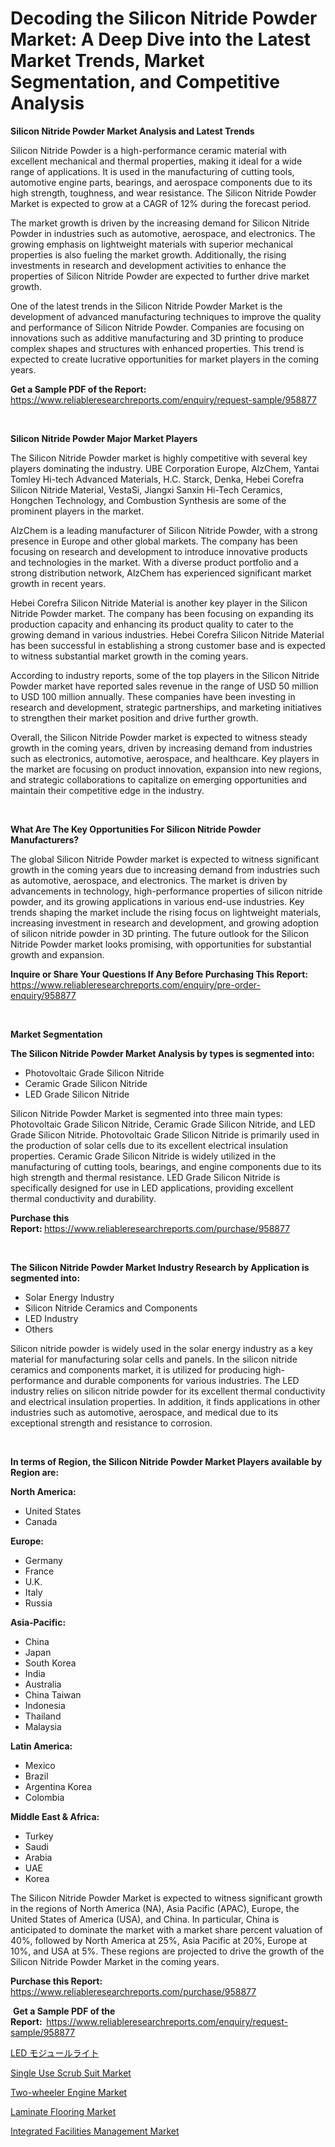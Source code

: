 <p><h1>Decoding the Silicon Nitride Powder Market: A Deep Dive into the Latest Market Trends, Market Segmentation, and Competitive Analysis</h1></p><p><strong>Silicon Nitride Powder Market Analysis and Latest Trends</strong></p>
<p><p>Silicon Nitride Powder is a high-performance ceramic material with excellent mechanical and thermal properties, making it ideal for a wide range of applications. It is used in the manufacturing of cutting tools, automotive engine parts, bearings, and aerospace components due to its high strength, toughness, and wear resistance. The Silicon Nitride Powder Market is expected to grow at a CAGR of 12% during the forecast period.</p><p>The market growth is driven by the increasing demand for Silicon Nitride Powder in industries such as automotive, aerospace, and electronics. The growing emphasis on lightweight materials with superior mechanical properties is also fueling the market growth. Additionally, the rising investments in research and development activities to enhance the properties of Silicon Nitride Powder are expected to further drive market growth.</p><p>One of the latest trends in the Silicon Nitride Powder Market is the development of advanced manufacturing techniques to improve the quality and performance of Silicon Nitride Powder. Companies are focusing on innovations such as additive manufacturing and 3D printing to produce complex shapes and structures with enhanced properties. This trend is expected to create lucrative opportunities for market players in the coming years.</p></p>
<p><strong>Get a Sample PDF of the Report:&nbsp;</strong> <a href="https://www.reliableresearchreports.com/enquiry/request-sample/958877">https://www.reliableresearchreports.com/enquiry/request-sample/958877</a></p>
<p>&nbsp;</p>
<p><strong>Silicon Nitride Powder Major Market Players</strong></p>
<p><p>The Silicon Nitride Powder market is highly competitive with several key players dominating the industry. UBE Corporation Europe, AlzChem, Yantai Tomley Hi-tech Advanced Materials, H.C. Starck, Denka, Hebei Corefra Silicon Nitride Material, VestaSi, Jiangxi Sanxin Hi-Tech Ceramics, Hongchen Technology, and Combustion Synthesis are some of the prominent players in the market.</p><p>AlzChem is a leading manufacturer of Silicon Nitride Powder, with a strong presence in Europe and other global markets. The company has been focusing on research and development to introduce innovative products and technologies in the market. With a diverse product portfolio and a strong distribution network, AlzChem has experienced significant market growth in recent years.</p><p>Hebei Corefra Silicon Nitride Material is another key player in the Silicon Nitride Powder market. The company has been focusing on expanding its production capacity and enhancing its product quality to cater to the growing demand in various industries. Hebei Corefra Silicon Nitride Material has been successful in establishing a strong customer base and is expected to witness substantial market growth in the coming years.</p><p>According to industry reports, some of the top players in the Silicon Nitride Powder market have reported sales revenue in the range of USD 50 million to USD 100 million annually. These companies have been investing in research and development, strategic partnerships, and marketing initiatives to strengthen their market position and drive further growth.</p><p>Overall, the Silicon Nitride Powder market is expected to witness steady growth in the coming years, driven by increasing demand from industries such as electronics, automotive, aerospace, and healthcare. Key players in the market are focusing on product innovation, expansion into new regions, and strategic collaborations to capitalize on emerging opportunities and maintain their competitive edge in the industry.</p></p>
<p>&nbsp;</p>
<p><strong>What Are The Key Opportunities For Silicon Nitride Powder Manufacturers?</strong></p>
<p><p>The global Silicon Nitride Powder market is expected to witness significant growth in the coming years due to increasing demand from industries such as automotive, aerospace, and electronics. The market is driven by advancements in technology, high-performance properties of silicon nitride powder, and its growing applications in various end-use industries. Key trends shaping the market include the rising focus on lightweight materials, increasing investment in research and development, and growing adoption of silicon nitride powder in 3D printing. The future outlook for the Silicon Nitride Powder market looks promising, with opportunities for substantial growth and expansion.</p></p>
<p><strong>Inquire or Share Your Questions If Any Before Purchasing This Report:</strong> <a href="https://www.reliableresearchreports.com/enquiry/pre-order-enquiry/958877">https://www.reliableresearchreports.com/enquiry/pre-order-enquiry/958877</a></p>
<p>&nbsp;</p>
<p><strong>Market Segmentation</strong></p>
<p><strong>The Silicon Nitride Powder Market Analysis by types is segmented into:</strong></p>
<p><ul><li>Photovoltaic Grade Silicon Nitride</li><li>Ceramic Grade Silicon Nitride</li><li>LED Grade Silicon Nitride</li></ul></p>
<p><p>Silicon Nitride Powder Market is segmented into three main types: Photovoltaic Grade Silicon Nitride, Ceramic Grade Silicon Nitride, and LED Grade Silicon Nitride. Photovoltaic Grade Silicon Nitride is primarily used in the production of solar cells due to its excellent electrical insulation properties. Ceramic Grade Silicon Nitride is widely utilized in the manufacturing of cutting tools, bearings, and engine components due to its high strength and thermal resistance. LED Grade Silicon Nitride is specifically designed for use in LED applications, providing excellent thermal conductivity and durability.</p></p>
<p><strong>Purchase this Report:&nbsp;</strong><a href="https://www.reliableresearchreports.com/purchase/958877">https://www.reliableresearchreports.com/purchase/958877</a></p>
<p>&nbsp;</p>
<p><strong>The Silicon Nitride Powder Market Industry Research by Application is segmented into:</strong></p>
<p><ul><li>Solar Energy Industry</li><li>Silicon Nitride Ceramics and Components</li><li>LED Industry</li><li>Others</li></ul></p>
<p><p>Silicon nitride powder is widely used in the solar energy industry as a key material for manufacturing solar cells and panels. In the silicon nitride ceramics and components market, it is utilized for producing high-performance and durable components for various industries. The LED industry relies on silicon nitride powder for its excellent thermal conductivity and electrical insulation properties. In addition, it finds applications in other industries such as automotive, aerospace, and medical due to its exceptional strength and resistance to corrosion.</p></p>
<p>&nbsp;</p>
<p><strong>In terms of Region, the Silicon Nitride Powder Market Players available by Region are:</strong></p>
<p>
    <p> <strong> North America: </strong>
        <ul>
            <li>United States</li>
            <li>Canada</li>
        </ul>
        </p> 
    <p> <strong> Europe: </strong>
        <ul>
            <li>Germany</li>
            <li>France</li>
            <li>U.K.</li>
            <li>Italy</li>
            <li>Russia</li>
        </ul>
        </p> 
    <p> <strong> Asia-Pacific: </strong>
        <ul>
            <li>China</li>
            <li>Japan</li>
            <li>South Korea</li>
            <li>India</li>
            <li>Australia</li>
            <li>China Taiwan</li>
            <li>Indonesia</li>
            <li>Thailand</li>
            <li>Malaysia</li>
        </ul>
        </p> 
    <p> <strong> Latin America: </strong>
        <ul>
            <li>Mexico</li>
            <li>Brazil</li>
            <li>Argentina Korea</li>
            <li>Colombia</li>
        </ul>
        </p> 
    <p> <strong> Middle East & Africa: </strong>
        <ul>
            <li>Turkey</li>
            <li>Saudi</li>
            <li>Arabia</li>
            <li>UAE</li>
            <li>Korea</li>
        </ul>
    </p>
    </p>
<p><p>The Silicon Nitride Powder Market is expected to witness significant growth in the regions of North America (NA), Asia Pacific (APAC), Europe, the United States of America (USA), and China. In particular, China is anticipated to dominate the market with a market share percent valuation of 40%, followed by North America at 25%, Asia Pacific at 20%, Europe at 10%, and USA at 5%. These regions are projected to drive the growth of the Silicon Nitride Powder Market in the coming years.</p></p>
<p><strong>Purchase this Report: </strong><a href="https://www.reliableresearchreports.com/purchase/958877">https://www.reliableresearchreports.com/purchase/958877</a></p>
<p>&nbsp;<strong>Get a Sample PDF of the Report:&nbsp;&nbsp;</strong><a href="https://www.reliableresearchreports.com/enquiry/request-sample/958877">https://www.reliableresearchreports.com/enquiry/request-sample/958877</a></p>
<p><strong></strong></p>
<p><p><a href="https://github.com/ksxzwxabcuynh011/Market-Research-Report-List-1/blob/main/5822853193496.md">LED モジュールライト</a></p><p><a href="https://issuu.com/reportprime-2/docs/single-use-scrub-suit-market-size-2030.pptx">Single Use Scrub Suit Market</a></p><p><a href="https://issuu.com/reportprime-2/docs/two-wheeler-engine-market-size-2030.pptx">Two-wheeler Engine Market</a></p><p><a href="https://github.com/dx0328/Market-Research-Report-List-1/blob/main/laminate-flooring-market.md">Laminate Flooring Market</a></p><p><a href="https://github.com/juancolorado15/Market-Research-Report-List-1/blob/main/integrated-facilities-management-market.md">Integrated Facilities Management Market</a></p></p>